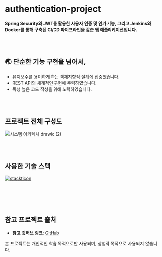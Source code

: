 # authentication-project

**Spring Security와 JWT를 활용한 사용자 인증 및 인가 기능, 그리고 Jenkins와 Docker를 통해 구축된 CI/CD 파이프라인을 갖춘 웹 애플리케이션입니다.**

<br/><br/>



## :earth_asia: 단순한 기능 구현을 넘어서,
- 유지보수를 용이하게 하는 객체지향적 설계에 집중했습니다.
- REST API의 체계적인 구현에 주력하였습니다.
- 독성 높은 코드 작성을 위해 노력하였습니다. 

<br/><br/>



## 프로젝트 전체 구성도
![시스템 아키텍처 drawio (2)](https://github.com/jyoonje/authentication-project/assets/150825231/e0a08229-133c-4352-b08e-2ff5bf3c0437)


<br/><br/>


## 사용한 기술 스택
[![stackticon](https://firebasestorage.googleapis.com/v0/b/stackticon-81399.appspot.com/o/images%2F1713257915734?alt=media&token=eef4ad9b-0159-4ec8-9ce5-63940eab44f4)](https://github.com/msdio/stackticon)

<br/><br/>
----

## 참고 프로젝트 출처

- **참고 깃허브 링크**: [GitHub](https://github.com/Colabear754/authentication_example_java)

본 프로젝트는 개인적인 학습 목적으로만 사용되며, 상업적 목적으로 사용되지 않습니다.

